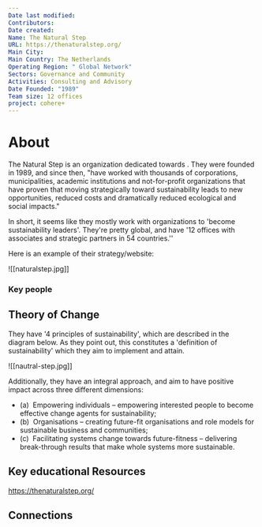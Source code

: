 ```yaml
---
Date last modified: 
Contributors: 
Date created: 
Name: The Natural Step
URL: https://thenaturalstep.org/
Main City: 
Main Country: The Netherlands
Operating Region: " Global Network"
Sectors: Governance and Community
Activities: Consulting and Advisory
Date Founded: "1989"
Team size: 12 offices
project: cohere+
---
```


# About 

The Natural Step is an organization dedicated towards . They were founded in 1989, and since then, "have worked with thousands of corporations, municipalities, academic institutions and not-for-profit organizations that have proven that moving strategically toward sustainability leads to new opportunities, reduced costs and dramatically reduced ecological and social impacts."

In short, it seems like they mostly work with organizations to 'become sustainability leaders'. They're pretty global, and have '12 offices with associates and strategic partners in 54 countries.''

Here is an example of their strategy/website:

![[naturalstep.jpg]]

### Key people 



## Theory of Change 

They have '4 principles of sustainability', which are described in the diagram below. As they point out, this constitutes a 'definition of sustainability' which they aim to implement and attain. 

![[nautral-step.jpg]]

Additionally, they have an integral approach, and aim to have positive impact across three different dimensions: 

- (a)  Empowering individuals – empowering interested people to become effective change agents for sustainability;
- (b)  Organisations – creating future-fit organisations and role models for sustainable business and communities;
- (c)  Facilitating systems change towards future-fitness – delivering break-through results that make whole systems more sustainable.
## Key educational Resources 

https://thenaturalstep.org/

## Connections 


